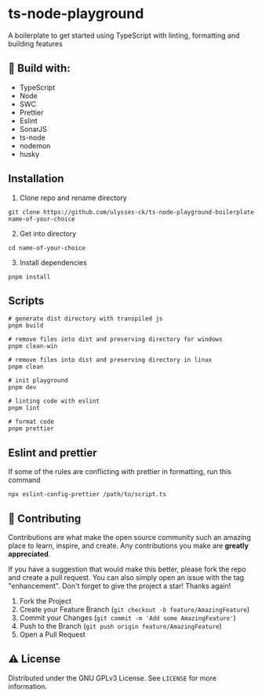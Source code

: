# ts-node-playground

 A boilerplate to get started using TypeScript with linting, formatting and building features

## 🔨 Build with:

-   TypeScript
-   Node
-	SWC
-	Prettier
-   Eslint
-   SonarJS
-   ts-node
-   nodemon
-   husky

<!-- Installation -->
## Installation
1. Clone repo and rename directory
```
git clone https://github.com/ulysses-ck/ts-node-playground-boilerplate name-of-your-choice
```
2. Get into directory
```
cd name-of-your-choice
```
3. Install dependencies
```
pnpm install
```
<!-- Scripts -->
## Scripts
```
# generate dist directory with transpiled js
pnpm build

# remove files into dist and preserving directory for windows
pnpm clean-win

# remove files into dist and preserving directory in linux
pnpm clean

# init playground
pnpm dev

# linting code with eslint
pnpm lint

# format code
pnpm prettier
```

## Eslint and prettier
If some of the rules are conflicting with prettier in formatting, run this command
```
npx eslint-config-prettier /path/to/script.ts
```


<!-- CONTRIBUTING -->

## 🤝 Contributing

Contributions are what make the open source community such an amazing place to learn, inspire, and create. Any contributions you make are **greatly appreciated**.

If you have a suggestion that would make this better, please fork the repo and create a pull request. You can also simply open an issue with the tag "enhancement".
Don't forget to give the project a star! Thanks again!

1. Fork the Project
2. Create your Feature Branch (`git checkout -b feature/AmazingFeature`)
3. Commit your Changes (`git commit -m 'Add some AmazingFeature'`)
4. Push to the Branch (`git push origin feature/AmazingFeature`)
5. Open a Pull Request

<!-- LICENSE -->

## ⚠ License

Distributed under the GNU GPLv3 License. See `LICENSE` for more information.
